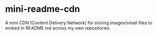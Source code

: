 # mini-readme-cdn
A mini CDN (Content Delivery Network) for storing images/small files to embed in README.md across my own repositories.
